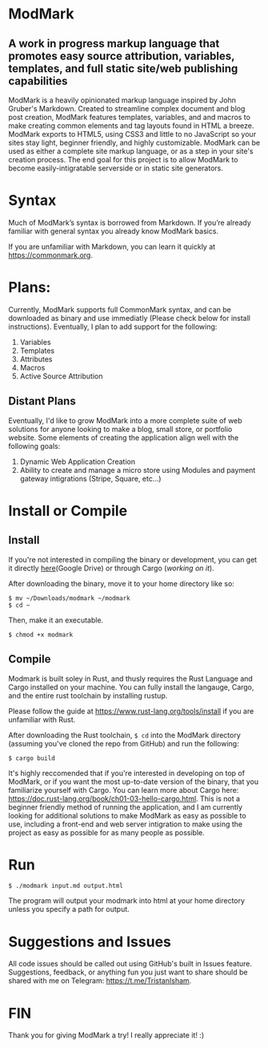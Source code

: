 # ModMark
## A work in progress markup language that promotes easy source attribution, variables, templates, and full static site/web publishing capabilities

ModMark is a heavily opinionated markup language inspired by John Gruber's Markdown. Created to streamline complex document and blog post creation, ModMark features templates, variables, and and macros to make creating common elements and tag layouts found in HTML a breeze. ModMark exports to HTML5, using CSS3 and little to no JavaScript so your sites stay light, beginner friendly, and highly customizable. ModMark can be used as either a complete site markup language, or as a step in your site's creation process. The end goal for this project is to allow ModMark to become easily-intigratable serverside or in static site generators. 

# Syntax

Much of ModMark’s syntax is borrowed from Markdown. If you’re already familiar with general syntax you already know ModMark basics. 

If you are unfamiliar with Markdown, you can learn it quickly at https://commonmark.org. 

# Plans:

Currently, ModMark supports full CommonMark syntax, and can be downloaded as binary and use immediatly (Please check below for install instructions). Eventually, I plan to add support for the following:

1. Variables
2. Templates
3. Attributes
4. Macros
5. Active Source Attribution

## Distant Plans
Eventually, I'd like to grow ModMark into a more complete suite of web solutions for anyone looking to make a blog, small store, or portfolio website. Some elements of creating the application align well with the following goals:
1. Dynamic Web Application Creation
2. Ability to create and manage a micro store using Modules and payment gateway intigrations (Stripe, Square, etc...)


# Install or Compile
## Install
If you're not interested in compiling the binary or development, you can get it directly [here](https://drive.google.com/file/d/14WBnhxSWnE9uqZJ-3Fg13e3Kh-Zzw08Z/view?usp=sharing)(Google Drive) or through Cargo (*working on it*).

After downloading the binary, move it to your home directory like so:
```
$ mv ~/Downloads/modmark ~/modmark
$ cd ~
```
Then, make it an executable.
```
$ chmod +x modmark
```

## Compile
Modmark is built soley in Rust, and thusly requires the Rust Language and Cargo installed on your machine. You can fully install the langauge, Cargo, and the entire rust toolchain by installing rustup. 

Please follow the guide at https://www.rust-lang.org/tools/install if you are unfamiliar with Rust.

After downloading the Rust toolchain, `$ cd` into the ModMark directory (assuming you've cloned the repo from GitHub) and run the following:

```
$ cargo build
```

It's highly reccomended that if you're interested in developing on top of ModMark, or if you want the most up-to-date version of the binary, that you familiarize yourself with Cargo. You can learn more about Cargo here: https://doc.rust-lang.org/book/ch01-03-hello-cargo.html. This is not a beginner friendly method of running the application, and I am currently looking for additional solutions to make ModMark as easy as possible to use, including a front-end and web server intigration to make using the project as easy as possible for as many people as possible.

# Run
```
$ ./modmark input.md output.html
```
The program will output your modmark into html at your home directory unless you specify a path for output.

# Suggestions and Issues
All code issues should be called out using GitHub's built in Issues feature. Suggestions, feedback, or anything fun you just want to share should be shared with me on Telegram: https://t.me/TristanIsham.

# FIN
Thank you for giving ModMark a try! I really appreciate it! :) 




<!--
## Unique Syntax
### WiP
 ### Variables 
Are you ever writing a story and after 2,000 words realize that you’ve been misspelling your main source’s employer? Have you ever published a post only to realize that you mistyped a name in one or two places?

Sure, these errors could be fixed through keyboard shortcuts and manual labor, but ctrl+f is notoriously finicky, and nobody wants to have to crawl through even more text right before their deadline. That’s where ModMark’s variable system comes in. 

You can declare a variable at the beginning of your document like so:

<{foo}[bar]>

Whereas “foo” is the variable and “bar” is the content. In Rust or JavaScript this would look like:

let foo = bar;

You can call your variable anywhere in the document with this syntax:

<{foo}/>

A working example of this could look like:

<{name}[Reggie]>

//—Snip—

My source, <{name}/> is a great grandmother! -->
